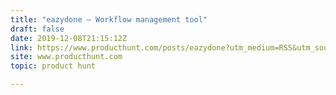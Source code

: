 ```yaml
---
title: "eazydone — Workflow management tool"
draft: false
date: 2019-12-08T21:15:12Z
link: https://www.producthunt.com/posts/eazydone?utm_medium=RSS&utm_source=hune
site: www.producthunt.com
topic: product hunt  

---
```

